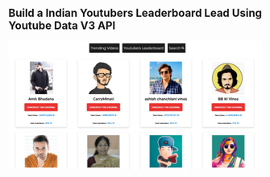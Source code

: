 ## Build a Indian Youtubers Leaderboard Lead Using Youtube Data V3 API

![Image of Project](https://github.com/callmemonky/youtube-statistics/blob/master/src/readme.jpg)
